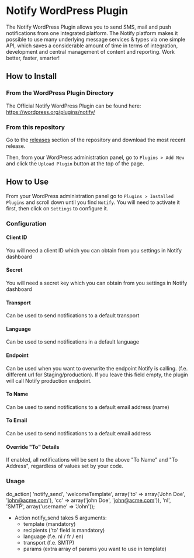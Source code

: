 # Notify WordPress Plugin


The Notify WordPress Plugin allows you to send SMS, mail and push notifications from one integrated platform. The Notify platform makes it possible to use many underlying message services & types via one simple API, which saves a considerable amount of time in terms of integration, development and central management of content and reporting. Work better, faster, smarter!
## How to Install

### From the WordPress Plugin Directory

The Official Notify WordPress Plugin can be found here: https://wordpress.org/plugins/notify/

### From this repository

Go to the [releases](https://github.com/notify-eu/notify-wp/releases) section of the repository and download the most recent release.

Then, from your WordPress administration panel, go to `Plugins > Add New` and click the `Upload Plugin` button at the top of the page.

## How to Use

From your WordPress administration panel go to `Plugins > Installed Plugins` and scroll down until you find `Notify`. You will need to activate it first, then click on `Settings` to configure it.

### Configuration

#### Client ID

You will need a client ID which you can obtain from you settings in Notify dashboard

#### Secret

You will need a secret key which you can obtain from you settings in Notify dashboard

#### Transport

Can be used to send notifications to a default transport

#### Language	

Can be used to send notifications in a default language

#### Endpoint	

Can be used when you want to overwrite the endpoint Notify is calling. (f.e. different url for Staging/production).
If you leave this field empty, the plugin will call Notify production endpoint.

#### To Name	

Can be used to send notifications to a default email address (name)

#### To Email	

Can be used to send notifications to a default email address

#### Override "To" Details	

If enabled, all notifications will be sent to the above "To Name" and "To Address", regardless of values set by your code.

### Usage

do_action( 'notify_send', 'welcomeTemplate', array('to' => array('John Doe', 'john@acme.com'), 'cc' => array('john Doe', 'john@acme.com')), 'nl', 'SMTP', array('username' => 'John'));

- Action notify_send takes 5 arguments:
    - template (mandatory)
    - recipients ('to' field is mandatory)
    - language (f.e. nl / fr / en)
    - transport (f.e. SMTP)
    - params (extra array of params you want to use in template)
